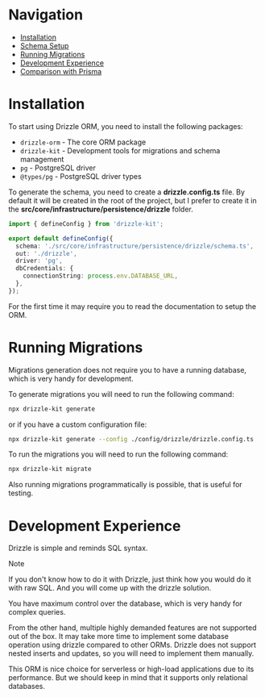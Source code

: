 # Navigation

- [Installation](#installation)
- [Schema Setup](#schema-setup)
- [Running Migrations](#running-migrations)
- [Development Experience](#development-experience)
- [Comparison with Prisma](#comparison-with-prisma)

# Installation

To start using Drizzle ORM, you need to install the following packages:

- `drizzle-orm` - The core ORM package
- `drizzle-kit` - Development tools for migrations and schema management
- `pg` - PostgreSQL driver
- `@types/pg` - PostgreSQL driver types

To generate the schema, you need to create a **drizzle.config.ts** file.
By default it will be created in the root of the project, but I prefer to create it in the **src/core/infrastructure/persistence/drizzle** folder.

```typescript
import { defineConfig } from 'drizzle-kit';

export default defineConfig({
  schema: './src/core/infrastructure/persistence/drizzle/schema.ts',
  out: './drizzle',
  driver: 'pg',
  dbCredentials: {
    connectionString: process.env.DATABASE_URL,
  },
});
```

For the first time it may require you to read the documentation to setup the ORM.

# Running Migrations

Migrations generation does not require you to have a running database, which is very handy for development.

To generate migrations you will need to run the following command:

```bash
npx drizzle-kit generate
```

or if you have a custom configuration file:

```bash
npx drizzle-kit generate --config ./config/drizzle/drizzle.config.ts
```

To run the migrations you will need to run the following command:

```bash
npx drizzle-kit migrate
```

Also running migrations programmatically is possible, that is useful for testing.

# Development Experience

Drizzle is simple and reminds SQL syntax.

> [!NOTE]
> If you don't know how to do it with Drizzle, just think how you would do it with raw SQL.
> And you will come up with the drizzle solution.

You have maximum control over the database, which is very handy for complex queries.

From the other hand, multiple highly demanded features are not supported out of the box. It may take more time to implement some database operation using drizzle compared to other ORMs.
Drizzle does not support nested inserts and updates, so you will need to implement them manually.

This ORM is nice choice for serverless or high-load applications due to its performance.
But we should keep in mind that it supports only relational databases.
